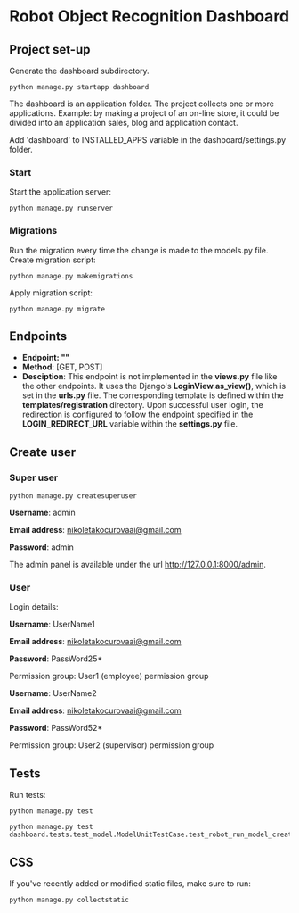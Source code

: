 # Robot Object Recognition Dashboard


## Project set-up

Generate the dashboard subdirectory.

`python manage.py startapp dashboard`

The dashboard is an application folder. The project collects one or more applications. Example: by making a project of 
an on-line store, it could be divided into an application sales, blog and application contact.

Add 'dashboard' to INSTALLED_APPS variable in the dashboard/settings.py folder.

### Start
Start the application server:

```
python manage.py runserver
```

### Migrations

Run the migration every time the change is made to the models.py file. Create migration script:

```
python manage.py makemigrations
```

Apply migration script:

```
python manage.py migrate
```

## Endpoints

- **Endpoint: ""**
- **Method**: [GET, POST]
- **Desciption**: This endpoint is not implemented in the **views.py** file like the other endpoints. It uses the Django's **LoginView.as_view()**,
which is set in the **urls.py** file. The corresponding template is defined within the **templates/registration** directory. Upon successful user login, 
the redirection is configured to follow the endpoint specified in the **LOGIN_REDIRECT_URL** variable within the **settings.py** file.

## Create user

### Super user

```
python manage.py createsuperuser
```

**Username**: admin

**Email address**: nikoletakocurovaai@gmail.com

**Password**: admin

The admin panel is available under the url http://127.0.0.1:8000/admin.

### User

Login details:

**Username**: UserName1

**Email address**: nikoletakocurovaai@gmail.com

**Password**: PassWord25*

Permission group: User1 (employee) permission group

**Username**: UserName2

**Email address**: nikoletakocurovaai@gmail.com

**Password**: PassWord52*

Permission group: User2 (supervisor) permission group

## Tests

Run tests:

```
python manage.py test
```

```
python manage.py test dashboard.tests.test_model.ModelUnitTestCase.test_robot_run_model_created_successfully
```

## CSS

If you've recently added or modified static files, make sure to run:

```
python manage.py collectstatic
```